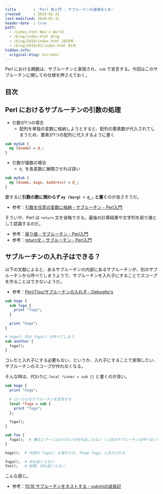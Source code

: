 ```yaml
---
title        : 'Perl 再入門 : サブルーチンの基礎まとめ'
created      : 2019-01-31
last-modified: 2019-01-31
header-date  : true
path:
  - /index.html Neo's World
  - /blog/index.html Blog
  - /blog/2019/index.html 2019年
  - /blog/2019/01/index.html 01月
hidden-info:
  original-blog: Corredor
---
```


Perl における関数は、サブルーチンと表現され、`sub` で宣言する。今回はこのサブルーチンに関しての仕様を押さえておく。

## 目次

## Perl におけるサブルーチンの引数の処理

- 引数が1つの場合
  - 配列を単独の変数に格納しようとすると、配列の要素数が代入されてしまうため、要素が1つの配列に代入するように書く

```perl
sub mySub {
  my ($name) = @_;
}
```

- 引数が複数の場合
  - `@_` を各変数に展開させれば良い

```perl
sub mySub {
  my ($name, $age, $address) = @_;
}
```

要するに**引数の数に関わらず `my ($arg) = @_;` と書く**のが良さそうだ。

- 参考：[引数を任意の変数に格納 - サブルーチン - Perl入門](https://www.javadrive.jp/perl/sub/index5.html)

そういや、Perl は `return` 文を省略できる。最後の計算結果や文字列を戻り値として認識するのだ。

- 参考：[戻り値 - サブルーチン - Perl入門](https://www.javadrive.jp/perl/sub/index6.html)
- 参考：[return文 - サブルーチン - Perl入門](https://www.javadrive.jp/perl/sub/index7.html)

## サブルーチンの入れ子はできる？

以下の文献によると、あるサブルーチンの内部にあるサブルーチンが、別のサブルーチンから呼べてしまうようで、サブルーチンを入れ子にすることでスコープを作ることはできないようだ。

- 参考：[Perl/Tips/サブルーチンの入れ子 - DebugIto's](http://debugitos.main.jp/index.php?Perl/Tips/%E3%82%B5%E3%83%96%E3%83%AB%E3%83%BC%E3%83%81%E3%83%B3%E3%81%AE%E5%85%A5%E3%82%8C%E5%AD%90)

```perl
sub hoge {
  sub fuga {
    print "fuga";
  }
  
  print "hoge";
}

# hoge() 内の fuga() が呼べてしまう
sub another {
  fuga();
}
```

コレだと入れ子にする必要もない、というか、入れ子にすることで実現したい、サブルーチンのスコープが作れなくなる。

そんな時は、代わりに _`local *inner = sub {}`_ と書くのが良い。

```perl
sub hoge {
  print "hoge";
  
  # ローカルなサブルーチンを宣言する
  local *fuga = sub {
    print "fuga";
  };
  
  fuga();
}

sub foo {
  fuga();  # 構文エラーにはならないが何も起こらない (上述のサブルーチンは呼べない)
}

hoge();  # 内部の fuga() も実行され、「hoge fuga」と出力される

fuga();  # 何も起こらない
foo();   # 結果、何も起こらない
```

こんな感じ。

- 参考：[10.16 サブルーチンをネストする - yukimiの成長記](http://d.hatena.ne.jp/yukichanko/20080317/1205769198)

